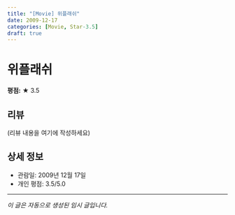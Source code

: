 ```yaml
---
title: "[Movie] 위플래쉬"
date: 2009-12-17
categories: [Movie, Star-3.5]
draft: true
---
```


# 위플래쉬

**평점:** ★ 3.5

## 리뷰

(리뷰 내용을 여기에 작성하세요)

## 상세 정보

- 관람일: 2009년 12월 17일
- 개인 평점: 3.5/5.0

---

*이 글은 자동으로 생성된 임시 글입니다.*
